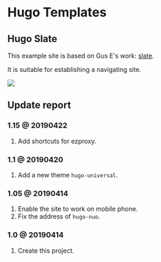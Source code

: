 # Hugo Templates

## Hugo Slate

This example site is based on Gus E's work: [slate](https://github.com/gesquive/slate).

It is suitable for establishing a navigating site.

![][example-demo]

## Update report

### 1.15 @ 20190422

1. Add shortcuts for ezproxy.

### 1.1 @ 20190420

1. Add a new theme `hugo-universal`.

### 1.05 @ 20190414

1. Enable the site to work on mobile phone.
2. Fix the address of `hugo-nuo`.

### 1.0 @ 20190414

1. Create this project.

[example-demo]:https://github.com/cainmagi/hugo-templates/raw/master/display/hugo-slate.png